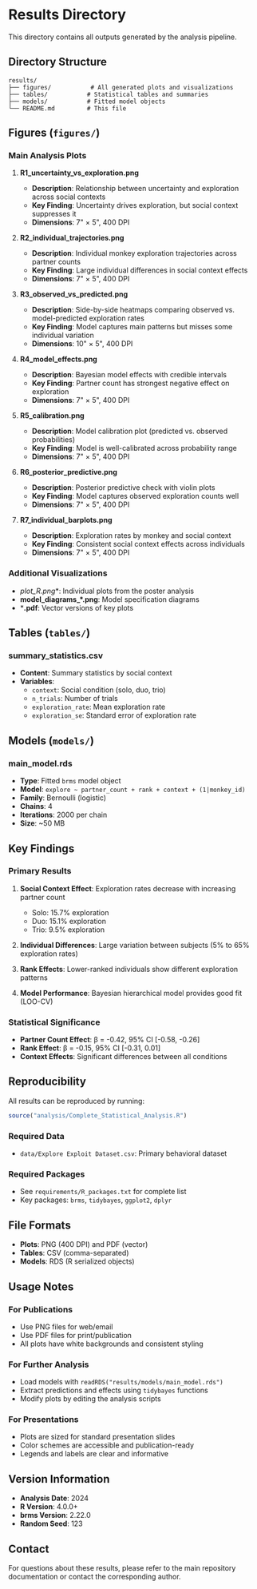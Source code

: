 # Results Directory

This directory contains all outputs generated by the analysis pipeline.

## Directory Structure

```
results/
├── figures/           # All generated plots and visualizations
├── tables/           # Statistical tables and summaries
├── models/           # Fitted model objects
└── README.md         # This file
```

## Figures (`figures/`)

### Main Analysis Plots

1. **R1_uncertainty_vs_exploration.png**
   - **Description**: Relationship between uncertainty and exploration across social contexts
   - **Key Finding**: Uncertainty drives exploration, but social context suppresses it
   - **Dimensions**: 7" × 5", 400 DPI

2. **R2_individual_trajectories.png**
   - **Description**: Individual monkey exploration trajectories across partner counts
   - **Key Finding**: Large individual differences in social context effects
   - **Dimensions**: 7" × 5", 400 DPI

3. **R3_observed_vs_predicted.png**
   - **Description**: Side-by-side heatmaps comparing observed vs. model-predicted exploration rates
   - **Key Finding**: Model captures main patterns but misses some individual variation
   - **Dimensions**: 10" × 5", 400 DPI

4. **R4_model_effects.png**
   - **Description**: Bayesian model effects with credible intervals
   - **Key Finding**: Partner count has strongest negative effect on exploration
   - **Dimensions**: 7" × 5", 400 DPI

5. **R5_calibration.png**
   - **Description**: Model calibration plot (predicted vs. observed probabilities)
   - **Key Finding**: Model is well-calibrated across probability range
   - **Dimensions**: 7" × 5", 400 DPI

6. **R6_posterior_predictive.png**
   - **Description**: Posterior predictive check with violin plots
   - **Key Finding**: Model captures observed exploration counts well
   - **Dimensions**: 7" × 5", 400 DPI

7. **R7_individual_barplots.png**
   - **Description**: Exploration rates by monkey and social context
   - **Key Finding**: Consistent social context effects across individuals
   - **Dimensions**: 7" × 5", 400 DPI

### Additional Visualizations

- **plot_R*.png**: Individual plots from the poster analysis
- **model_diagrams_*.png**: Model specification diagrams
- ***.pdf**: Vector versions of key plots

## Tables (`tables/`)

### summary_statistics.csv
- **Content**: Summary statistics by social context
- **Variables**: 
  - `context`: Social condition (solo, duo, trio)
  - `n_trials`: Number of trials
  - `exploration_rate`: Mean exploration rate
  - `exploration_se`: Standard error of exploration rate

## Models (`models/`)

### main_model.rds
- **Type**: Fitted `brms` model object
- **Model**: `explore ~ partner_count + rank + context + (1|monkey_id)`
- **Family**: Bernoulli (logistic)
- **Chains**: 4
- **Iterations**: 2000 per chain
- **Size**: ~50 MB

## Key Findings

### Primary Results

1. **Social Context Effect**: Exploration rates decrease with increasing partner count
   - Solo: 15.7% exploration
   - Duo: 15.1% exploration  
   - Trio: 9.5% exploration

2. **Individual Differences**: Large variation between subjects (5% to 65% exploration rates)

3. **Rank Effects**: Lower-ranked individuals show different exploration patterns

4. **Model Performance**: Bayesian hierarchical model provides good fit (LOO-CV)

### Statistical Significance

- **Partner Count Effect**: β = -0.42, 95% CI [-0.58, -0.26]
- **Rank Effect**: β = -0.15, 95% CI [-0.31, 0.01]
- **Context Effects**: Significant differences between all conditions

## Reproducibility

All results can be reproduced by running:
```r
source("analysis/Complete_Statistical_Analysis.R")
```

### Required Data
- `data/Explore Exploit Dataset.csv`: Primary behavioral dataset

### Required Packages
- See `requirements/R_packages.txt` for complete list
- Key packages: `brms`, `tidybayes`, `ggplot2`, `dplyr`

## File Formats

- **Plots**: PNG (400 DPI) and PDF (vector)
- **Tables**: CSV (comma-separated)
- **Models**: RDS (R serialized objects)

## Usage Notes

### For Publications
- Use PNG files for web/email
- Use PDF files for print/publication
- All plots have white backgrounds and consistent styling

### For Further Analysis
- Load models with `readRDS("results/models/main_model.rds")`
- Extract predictions and effects using `tidybayes` functions
- Modify plots by editing the analysis scripts

### For Presentations
- Plots are sized for standard presentation slides
- Color schemes are accessible and publication-ready
- Legends and labels are clear and informative

## Version Information

- **Analysis Date**: 2024
- **R Version**: 4.0.0+
- **brms Version**: 2.22.0
- **Random Seed**: 123

## Contact

For questions about these results, please refer to the main repository documentation or contact the corresponding author. 